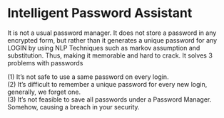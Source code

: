 # Intelligent Password Assistant
It is not a usual password manager. It does not store a password in any encrypted form, but rather than it generates a unique password for any LOGIN by using NLP Techniques such as markov assumption and substitution.
Thus, making it memorable and hard to crack. It solves 3 problems with passwords

(1) It’s not safe to use a same password on every login.    
(2) It’s difficult to remember a unique password for every new login, generally, we forget one.  
(3) It’s not feasible to save all passwords under a Password Manager. Somehow, causing a breach in your security.  
